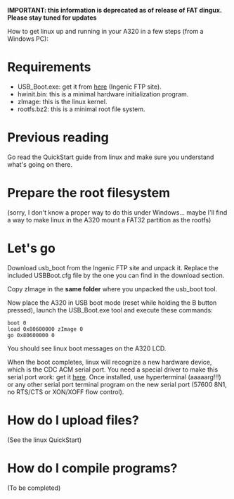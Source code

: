 **IMPORTANT: this information is deprecated as of release of FAT dingux. Please stay tuned for updates**

How to get linux up and running in your A320 in a few steps (from a Windows PC):

# Requirements #

  * USB\_Boot.exe: get it from [here](ftp://ftp.ingenic.cn/3sw/00tools/usb_boot/tools/usbboot1.4b-tools.zip) (Ingenic FTP site).
  * hwinit.bin: this is a minimal hardware initialization program.
  * zImage: this is the linux kernel.
  * rootfs.bz2: this is a minimal root file system.

# Previous reading #

Go read the QuickStart guide from linux and make sure you understand what's going on there.

# Prepare the root filesystem #

(sorry, I don't know a proper way to do this under Windows... maybe I'll find a way to make linux in the A320 mount a FAT32 partition as the rootfs)

# Let's go #

Download usb\_boot from the Ingenic FTP site and unpack it. Replace the included USBBoot.cfg file by the one you can find in the download section.

Copy zImage in the **same folder** where you unpacked the usb\_boot tool.

Now place the A320 in USB boot mode (reset while holding the B button pressed), launch the USB\_Boot.exe tool and execute these commands:

```
boot 0
load 0x80600000 zImage 0
go 0x80600000 0
```

You should see linux boot messages on the A320 LCD.

When the boot completes, linux will recognize a new hardware device, which is the CDC ACM serial port. You need a special driver to make this serial port work: get it [here](http://archive.gp2x.de/cgi-bin/cfiles.cgi?0,0,0,0,8,1191). Once installed, use hyperterminal (aaaaarg!!!) or any other serial port terminal program on the new serial port (57600 8N1, no RTS/CTS or XON/XOFF flow control).

# How do I upload files? #

(See the linux QuickStart)

# How do I compile programs? #

(To be completed)